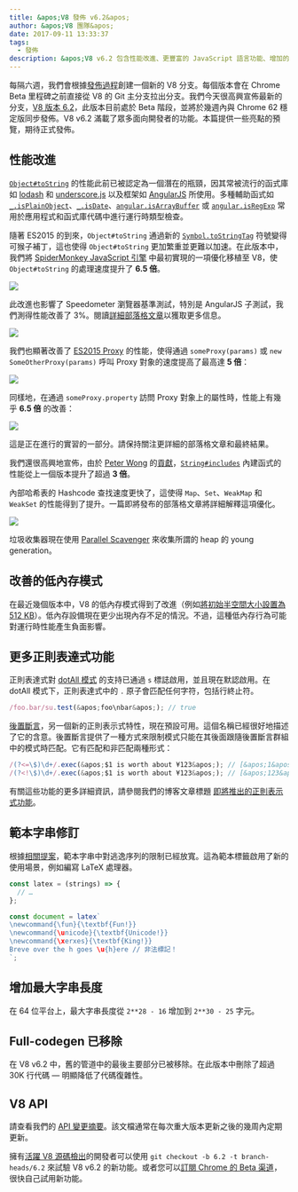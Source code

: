 ```yaml
---
title: &apos;V8 發佈 v6.2&apos;
author: &apos;V8 團隊&apos;
date: 2017-09-11 13:33:37
tags:
  - 發佈
description: &apos;V8 v6.2 包含性能改進、更豐富的 JavaScript 語言功能、增加的最大字串長度等其他特性。&apos;
---
```

每隔六週，我們會根據[發佈過程](/docs/release-process)創建一個新的 V8 分支。每個版本會在 Chrome Beta 里程碑之前直接從 V8 的 Git 主分支拉出分支。我們今天很高興宣佈最新的分支，[V8 版本 6.2](https://chromium.googlesource.com/v8/v8.git/+log/branch-heads/6.2)，此版本目前處於 Beta 階段，並將於幾週內與 Chrome 62 穩定版同步發佈。V8 v6.2 滿載了眾多面向開發者的功能。本篇提供一些亮點的預覽，期待正式發佈。

<!--truncate-->
## 性能改進

[`Object#toString`](https://developer.mozilla.org/en-US/docs/Web/JavaScript/Reference/Global_Objects/Object/toString) 的性能此前已被認定為一個潛在的瓶頸，因其常被流行的函式庫如 [lodash](https://lodash.com/) 和 [underscore.js](http://underscorejs.org/) 以及框架如 [AngularJS](https://angularjs.org/) 所使用。多種輔助函式如 [`_.isPlainObject`](https://github.com/lodash/lodash/blob/6cb3460fcefe66cb96e55b82c6febd2153c992cc/isPlainObject.js#L13-L50)、[`_.isDate`](https://github.com/lodash/lodash/blob/6cb3460fcefe66cb96e55b82c6febd2153c992cc/isDate.js#L8-L25)、[`angular.isArrayBuffer`](https://github.com/angular/angular.js/blob/464dde8bd12d9be8503678ac5752945661e006a5/src/Angular.js#L739-L741) 或 [`angular.isRegExp`](https://github.com/angular/angular.js/blob/464dde8bd12d9be8503678ac5752945661e006a5/src/Angular.js#L680-L689) 常用於應用程式和函式庫代碼中進行運行時類型檢查。

隨著 ES2015 的到來，`Object#toString` 通過新的 [`Symbol.toStringTag`](https://developer.mozilla.org/en-US/docs/Web/JavaScript/Reference/Global_Objects/Symbol/toStringTag) 符號變得可猴子補丁，這也使得 `Object#toString` 更加繁重並更難以加速。在此版本中，我們將 [SpiderMonkey JavaScript 引擎](https://bugzilla.mozilla.org/show_bug.cgi?id=1369042#c0) 中最初實現的一項優化移植至 V8，使 `Object#toString` 的處理速度提升了 **6.5 倍**。

![](/_img/v8-release-62/perf.svg)

此改進也影響了 Speedometer 瀏覽器基準測試，特別是 AngularJS 子測試，我們測得性能改善了 3%。閱讀[詳細部落格文章](https://ponyfoo.com/articles/investigating-performance-object-prototype-to-string-es2015)以獲取更多信息。

![](/_img/v8-release-62/speedometer.svg)

我們也顯著改善了 [ES2015 Proxy](https://developer.mozilla.org/en-US/docs/Web/JavaScript/Reference/Global_Objects/Proxy) 的性能，使得通過 `someProxy(params)` 或 `new SomeOtherProxy(params)` 呼叫 Proxy 對象的速度提高了最高達 **5 倍**：

![](/_img/v8-release-62/proxy-call-construct.svg)

同樣地，在通過 `someProxy.property` 訪問 Proxy 對象上的屬性時，性能上有幾乎 **6.5 倍** 的改善：

![](/_img/v8-release-62/proxy-property.svg)

這是正在進行的實習的一部分。請保持關注更詳細的部落格文章和最終結果。

我們還很高興地宣佈，由於 [Peter Wong](https://twitter.com/peterwmwong) 的[貢獻](https://chromium-review.googlesource.com/c/v8/v8/+/620150)，[`String#includes`](https://developer.mozilla.org/en-US/docs/Web/JavaScript/Reference/Global_Objects/String/includes) 內建函式的性能從上一個版本提升了超過 **3 倍**。

內部哈希表的 Hashcode 查找速度更快了，這使得 `Map`、`Set`、`WeakMap` 和 `WeakSet` 的性能得到了提升。一篇即將發布的部落格文章將詳細解釋這項優化。

![](/_img/v8-release-62/hashcode-lookups.png)

垃圾收集器現在使用 [Parallel Scavenger](https://bugs.chromium.org/p/chromium/issues/detail?id=738865) 來收集所謂的 heap 的 young generation。

## 改善的低內存模式

在最近幾個版本中，V8 的低內存模式得到了改進（例如[將初始半空間大小設置為 512 KB](https://chromium-review.googlesource.com/c/v8/v8/+/594387)）。低內存設備現在更少出現內存不足的情況。不過，這種低內存行為可能對運行時性能產生負面影響。

## 更多正則表達式功能

正則表達式對 [dotAll 模式](https://github.com/tc39/proposal-regexp-dotall-flag) 的支持已通過 `s` 標誌啟用，並且現在默認啟用。在 dotAll 模式下，正則表達式中的 `.` 原子會匹配任何字符，包括行終止符。

```js
/foo.bar/su.test(&apos;foo\nbar&apos;); // true
```

[後置斷言](https://github.com/tc39/proposal-regexp-lookbehind)，另一個新的正則表示式特性，現在預設可用。這個名稱已經很好地描述了它的含意。後置斷言提供了一種方式來限制模式只能在其後面跟隨後置斷言群組中的模式時匹配。它有匹配和非匹配兩種形式：

```js
/(?<=\$)\d+/.exec(&apos;$1 is worth about ¥123&apos;); // [&apos;1&apos;]
/(?<!\$)\d+/.exec(&apos;$1 is worth about ¥123&apos;); // [&apos;123&apos;]
```

有關這些功能的更多詳細資訊，請參閱我們的博客文章標題 [即將推出的正則表示式功能](https://developers.google.com/web/updates/2017/07/upcoming-regexp-features)。

## 範本字串修訂

根據[相關提案](https://tc39.es/proposal-template-literal-revision/)，範本字串中對逃逸序列的限制已經放寬。這為範本標籤啟用了新的使用場景，例如編寫 LaTeX 處理器。

```js
const latex = (strings) => {
  // …
};

const document = latex`
\newcommand{\fun}{\textbf{Fun!}}
\newcommand{\unicode}{\textbf{Unicode!}}
\newcommand{\xerxes}{\textbf{King!}}
Breve over the h goes \u{h}ere // 非法標記！
`;
```

## 增加最大字串長度

在 64 位平台上，最大字串長度從 `2**28 - 16` 增加到 `2**30 - 25` 字元。

## Full-codegen 已移除

在 V8 v6.2 中，舊的管道中的最後主要部分已被移除。在此版本中刪除了超過 30K 行代碼 — 明顯降低了代碼復雜性。

## V8 API

請查看我們的 [API 變更摘要](https://docs.google.com/document/d/1g8JFi8T_oAE_7uAri7Njtig7fKaPDfotU6huOa1alds/edit)。該文檔通常在每次重大版本更新之後的幾周內定期更新。

擁有[活躍 V8 源碼檢出](/docs/source-code#using-git)的開發者可以使用 `git checkout -b 6.2 -t branch-heads/6.2` 來試驗 V8 v6.2 的新功能。或者您可以[訂閱 Chrome 的 Beta 渠道](https://www.google.com/chrome/browser/beta.html)，很快自己試用新功能。

